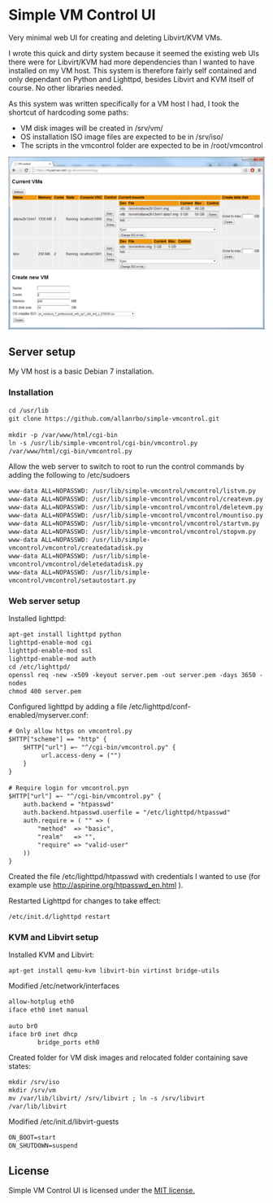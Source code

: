 Simple VM Control UI
====================

Very minimal web UI for creating and deleting Libvirt/KVM VMs.

I wrote this quick and dirty system because it seemed the existing web UIs there were for Libvirt/KVM had more dependencies than I wanted to have installed on my VM host. This system is therefore fairly self contained and only dependant on Python and Lighttpd, besides Libvirt and KVM itself of course. No other libraries needed.

As this system was written specifically for a VM host I had, I took the shortcut of hardcoding some paths:
 * VM disk images will be created in /srv/vm/
 * OS installation ISO image files are expected to be in /srv/iso/
 * The scripts in the vmcontrol folder are expected to be in /root/vmcontrol

![Screenshot](https://github.com/allanrbo/simple-vmcontrol/blob/master/docs/screenshot1.png?raw=true)

Server setup
------------
My VM host is a basic Debian 7 installation.

### Installation
    cd /usr/lib
    git clone https://github.com/allanrbo/simple-vmcontrol.git

    mkdir -p /var/www/html/cgi-bin
    ln -s /usr/lib/simple-vmcontrol/cgi-bin/vmcontrol.py /var/www/html/cgi-bin/vmcontrol.py

Allow the web server to switch to root to run the control commands by adding the following to /etc/sudoers

    www-data ALL=NOPASSWD: /usr/lib/simple-vmcontrol/vmcontrol/listvm.py
    www-data ALL=NOPASSWD: /usr/lib/simple-vmcontrol/vmcontrol/createvm.py
    www-data ALL=NOPASSWD: /usr/lib/simple-vmcontrol/vmcontrol/deletevm.py
    www-data ALL=NOPASSWD: /usr/lib/simple-vmcontrol/vmcontrol/mountiso.py
    www-data ALL=NOPASSWD: /usr/lib/simple-vmcontrol/vmcontrol/startvm.py
    www-data ALL=NOPASSWD: /usr/lib/simple-vmcontrol/vmcontrol/stopvm.py
    www-data ALL=NOPASSWD: /usr/lib/simple-vmcontrol/vmcontrol/createdatadisk.py
    www-data ALL=NOPASSWD: /usr/lib/simple-vmcontrol/vmcontrol/deletedatadisk.py
    www-data ALL=NOPASSWD: /usr/lib/simple-vmcontrol/vmcontrol/setautostart.py

### Web server setup

Installed lighttpd:

    apt-get install lighttpd python
    lighttpd-enable-mod cgi
    lighttpd-enable-mod ssl
    lighttpd-enable-mod auth
    cd /etc/lighttpd/
    openssl req -new -x509 -keyout server.pem -out server.pem -days 3650 -nodes
    chmod 400 server.pem

Configured lighttpd by adding a file /etc/lighttpd/conf-enabled/myserver.conf:

    # Only allow https on vmcontrol.py
    $HTTP["scheme"] == "http" {
        $HTTP["url"] =~ "^/cgi-bin/vmcontrol.py" {
             url.access-deny = ("")
        }
    }

    # Require login for vmcontrol.pyn
    $HTTP["url"] =~ "^/cgi-bin/vmcontrol.py" {
        auth.backend = "htpasswd"
        auth.backend.htpasswd.userfile = "/etc/lighttpd/htpasswd"
        auth.require = ( "" => (
            "method"  => "basic",
            "realm"   => "",
            "require" => "valid-user"
        ))
    }

Created the file /etc/lighttpd/htpasswd with credentials I wanted to use (for example use http://aspirine.org/htpasswd_en.html ).

Restarted Lighttpd for changes to take effect:

    /etc/init.d/lighttpd restart

### KVM and Libvirt setup

Installed KVM and Libvirt:

    apt-get install qemu-kvm libvirt-bin virtinst bridge-utils

Modified /etc/network/interfaces

    allow-hotplug eth0
    iface eth0 inet manual

    auto br0
    iface br0 inet dhcp
            bridge_ports eth0

Created folder for VM disk images and relocated folder containing save states:

    mkdir /srv/iso
    mkdir /srv/vm
    mv /var/lib/libvirt/ /srv/libvirt ; ln -s /srv/libvirt /var/lib/libvirt

Modified /etc/init.d/libvirt-guests

    ON_BOOT=start
    ON_SHUTDOWN=suspend


License
-------

Simple VM Control UI is licensed under the [MIT license.](https://github.com/allanrbo/simple-vmcontrol/blob/master/LICENSE.txt)
